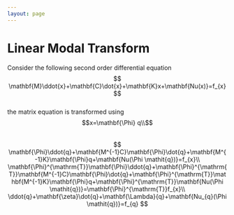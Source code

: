 ```yaml
---
layout: page
---
```

# Linear Modal Transform
Consider the following second order differential equation  
$$
\mathbf{M}\ddot{x}+\mathbf{C}\dot{x}+\mathbf{K}x+\mathbf{Nu(x)}=f_{x}  
$$  
the matrix equation is transformed using $$x=\mathbf{\Phi} q\\$$  
$$
\mathbf{\Phi}\ddot{q}+\mathbf{M^{-1}C}\mathbf{\Phi}\dot{q}+\mathbf{M^{-1}K}\mathbf{\Phi}q+\mathbf{Nu(\Phi \mathit{q})}=f_{x}\\
\mathbf{\Phi}^{\mathrm{T}}\mathbf{\Phi}\ddot{q}+\mathbf{\Phi}^{\mathrm{T}}\mathbf{M^{-1}C}\mathbf{\Phi}\dot{q}+\mathbf{\Phi}^{\mathrm{T}}\mathbf{M^{-1}K}\mathbf{\Phi}q+\mathbf{\Phi}^{\mathrm{T}}\mathbf{Nu(\Phi \mathit{q})}=\mathbf{\Phi}^{\mathrm{T}}f_{x}\\
\ddot{q}+\mathbf{\zeta}\dot{q}+\mathbf{\Lambda}{q}+\mathbf{Nu_{q}(\Phi \mathit{q})}=f_{q}
$$
